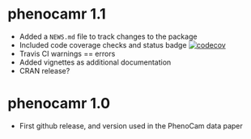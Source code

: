 # phenocamr 1.1

* Added a `NEWS.md` file to track changes to the package
* Included code coverage checks and status badge [![codecov](https://codecov.io/gh/khufkens/daymetr/branch/master/graph/badge.svg)](https://codecov.io/gh/khufkens/daymetr)
* Travis CI warnings == errors
* Added vignettes as additional documentation
* CRAN release?

# phenocamr 1.0

* First github release, and version used in the PhenoCam data paper
